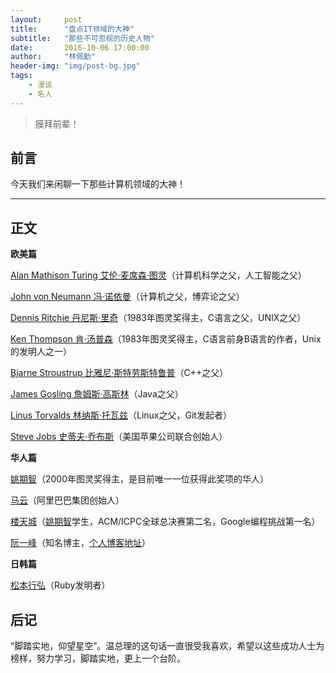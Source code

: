 ```yaml
---
layout:     post
title:      "盘点IT领域的大神"
subtitle:   "那些不可忽视的历史人物"
date:       2016-10-06 17:00:00
author:     "林佩勤"
header-img: "img/post-bg.jpg"
tags:
    - 漫谈
    - 名人
---
```


> 膜拜前辈！


## 前言

今天我们来闲聊一下那些计算机领域的大神！

---

## 正文

**欧美篇**

[Alan Mathison Turing 艾伦·麦席森·图灵](https://zh.wikipedia.org/wiki/%E8%89%BE%E4%BC%A6%C2%B7%E5%9B%BE%E7%81%B5)（计算机科学之父，人工智能之父）

[John von Neumann 冯·诺依曼](https://zh.wikipedia.org/zh-cn/%E7%BA%A6%E7%BF%B0%C2%B7%E5%86%AF%C2%B7%E8%AF%BA%E4%BC%8A%E6%9B%BC)（计算机之父，博弈论之父）

[Dennis Ritchie 丹尼斯·里奇](https://zh.wikipedia.org/wiki/%E6%9E%97%E7%BA%B3%E6%96%AF%C2%B7%E6%89%98%E7%93%A6%E5%85%B9)（1983年图灵奖得主，C语言之父，UNIX之父）

[Ken Thompson 肯·汤普森](https://zh.wikipedia.org/wiki/%E8%82%AF%C2%B7%E6%B1%A4%E6%99%AE%E9%80%8A)（1983年图灵奖得主，C语言前身B语言的作者，Unix的发明人之一）

[Bjarne Stroustrup 比雅尼·斯特劳斯特鲁普](https://zh.wikipedia.org/wiki/%E6%AF%94%E9%9B%85%E5%B0%BC%C2%B7%E6%96%AF%E7%89%B9%E5%8A%B3%E6%96%AF%E7%89%B9%E9%B2%81%E6%99%AE)（C++之父）

[James Gosling 詹姆斯·高斯林](https://zh.wikipedia.org/wiki/%E8%A9%B9%E5%A7%86%E6%96%AF%C2%B7%E9%AB%98%E6%96%AF%E6%9E%97)（Java之父）

[Linus Torvalds 林纳斯·托瓦兹](https://zh.wikipedia.org/wiki/%E6%9E%97%E7%BA%B3%E6%96%AF%C2%B7%E6%89%98%E7%93%A6%E5%85%B9)（Linux之父，Git发起者）

[Steve Jobs 史蒂夫·乔布斯](https://zh.wikipedia.org/wiki/%E5%8F%B2%E8%92%82%E5%A4%AB%C2%B7%E4%B9%94%E5%B8%83%E6%96%AF)（美国苹果公司联合创始人）

**华人篇**

[姚期智](https://zh.wikipedia.org/wiki/%E5%A7%9A%E6%9C%9F%E6%99%BA)（2000年图灵奖得主，是目前唯一一位获得此奖项的华人）

[马云](https://zh.wikipedia.org/wiki/%E9%A9%AC%E4%BA%91)（阿里巴巴集团创始人）

[楼天城](http://baike.baidu.com/view/2226659.htm)（[姚期智](https://zh.wikipedia.org/wiki/%E5%A7%9A%E6%9C%9F%E6%99%BA)学生，ACM/ICPC全球总决赛第二名，Google编程挑战第一名）

[阮一峰](http://baike.baidu.com/view/2564858.htm)（知名博主，[个人博客地址](http://www.ruanyifeng.com/home.html)）

**日韩篇**

[松本行弘](https://zh.wikipedia.org/wiki/%E6%9D%BE%E6%9C%AC%E8%A1%8C%E5%BC%98)（Ruby发明者）

## 后记

“脚踏实地，仰望星空”。温总理的这句话一直很受我喜欢，希望以这些成功人士为榜样，努力学习，脚踏实地，更上一个台阶。
